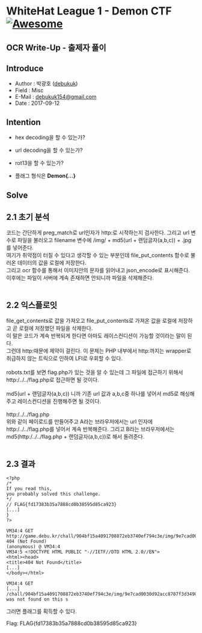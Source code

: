 # WhiteHat League 1 - Demon CTF [![Awesome](https://cdn.rawgit.com/sindresorhus/awesome/d7305f38d29fed78fa85652e3a63e154dd8e8829/media/badge.svg)](https://github.com/sindresorhus/awesome)
OCR Write-Up - 출제자 풀이
-----------------------------------

## Introduce
* Author : 박광호 ([debukuk](http://debu.kr/))
* Field  : Misc
* E-Mail : debukuk154@gmail.com
* Date   : 2017-09-12

## Intention
* hex decoding을 할 수 있는가?
* url decoding을 할 수 있는가?
* rot13을 할 수 있는가?

* 플래그 형식은 **Demon{...}**

## Solve
## 2.1 초기 분석
코드는 간단하게 preg_match로 url인자가 http:로 시작하는지 검사한다. 그리고 url 변수로 파일을 불러오고 filename 변수에 /img/ + md5(url + 랜덤글자(a,b,c)) + .jpg를 넣어준다.<br>
여기가 취약점이 터질 수 있다고 생각할 수 있는 부분인데 file_put_contents 함수로 불러온 데이터의 값을 로컬에 저장한다.<br>
그리고 ocr 함수를 통해서 이미지안의 문자를 읽어내고 json_encode로 표시해준다.<br>
이후에는 파일이 서버에 계속 존재하면 안되니까 파일을 삭제해준다.<br>
<br>
## 2.2 익스플로잇
file_get_contents로 값을 가져오고 file_put_contents로 가져온 값을 로컬에 저장하고 곧 로컬에 저장했던 파일을 삭제한다.<br>
이 말은 코드가 계속 반복되게 한다면 아마도 레이스컨디션이 가능할 것이라는 말이 된다.<br>
그런데 http:때문에 제약이 걸린다. 이 문제는 PHP 내부에서 http:까지는 wrapper로 취급하지 않는 트릭으로 인하여 LFI로 우회할 수 있다.<br>
 <br>
robots.txt를 보면 flag.php가 있는 것을 알 수 있는데 그 파일에 접근하기 위해서 http:/../../flag.php로 접근하면 될 것이다.<br>
 <br>
md5(url + 랜덤글자(a,b,c)) 니까 기존 url 값과 a,b,c중 하나를 넣어서 md5로 해싱해주고 레이스컨디션을 진행해주면 될 것이다.<br>
 <br>
http:/../../flag.php<br>
위와 같이 페이로드를 만들어주고 A라는 브라우저에서는 url 인자에 http:/../../flag.php를 넣어서 계속 반복해준다. 그리고 B라는 브라우저에서는 md5(http:/../../flag.php + 랜덤글자(a,b,c))로 해서 돌려준다.<br>
 <br>
## 2.3 결과
```
<?php
/*
If you read this,
you probably solved this challenge.
*/
// FLAG{fd17383b35a7888cd0b38595d85ca923}
[...]
}
?>
 
VM34:4 GET http://game.debu.kr/chall/904bf15a4091708872eb3740ef794c3e/img/9e7cad0030d92acc8787f3d34901cabc.jpg 404 (Not Found)
(anonymous) @ VM34:4
VM34:5 <!DOCTYPE HTML PUBLIC "-//IETF//DTD HTML 2.0//EN">
<html><head>
<title>404 Not Found</title>
[...]
</body></html>
 
VM34:4 GET
[...]
/chall/904bf15a4091708872eb3740ef794c3e/img/9e7cad0030d92acc8787f3d34901cabc.jpg was not found on this s
```
그러면 플래그를 획득할 수 있다.

Flag: FLAG{fd17383b35a7888cd0b38595d85ca923}